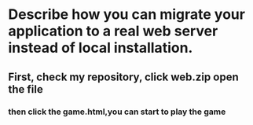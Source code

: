 # Describe how you can migrate your application to a real web server instead of local installation.

## First, check my repository, click web.zip open the file
### then click the game.html,you can start to play the game 
